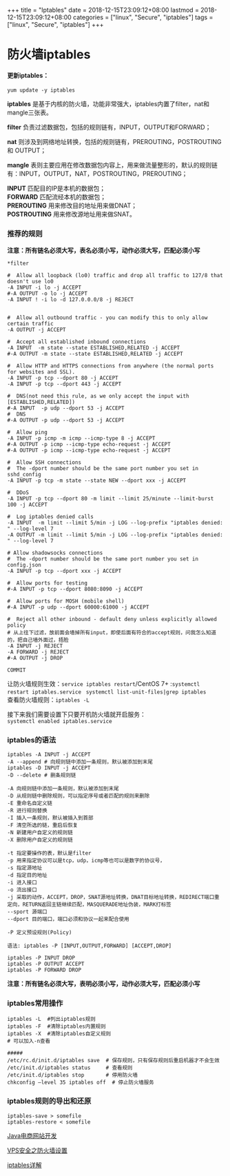 +++
title = "Iptables"
date = 2018-12-15T23:09:12+08:00
lastmod = 2018-12-15T23:09:12+08:00
categories = ["linux", "Secure", "iptables"]
tags = ["linux", "Secure", "iptables"]
+++

# 防火墙iptables

#### 更新iptables：
`yum update -y iptables`

**iptables** 是基于内核的防火墙，功能非常强大，iptables内置了filter，nat和mangle三张表。

**filter** 负责过滤数据包，包括的规则链有，INPUT，OUTPUT和FORWARD；

**nat** 则涉及到网络地址转换，包括的规则链有，PREROUTING，POSTROUTING 和 OUTPUT；

**mangle** 表则主要应用在修改数据包内容上，用来做流量整形的，默认的规则链有：INPUT，OUTPUT，NAT，POSTROUTING，PREROUTING；

**INPUT** 匹配目的IP是本机的数据包；  
**FORWARD** 匹配流经本机的数据包；   
**PREROUTING** 用来修改目的地址用来做DNAT；   
**POSTROUTING** 用来修改源地址用来做SNAT。

### 推荐的规则
**注意：所有链名必须大写，表名必须小写，动作必须大写，匹配必须小写**

```
*filter

#  Allow all loopback (lo0) traffic and drop all traffic to 127/8 that doesn't use lo0
-A INPUT -i lo -j ACCEPT
#-A OUTPUT -o lo -j ACCEPT
-A INPUT ! -i lo -d 127.0.0.0/8 -j REJECT


#  Allow all outbound traffic - you can modify this to only allow certain traffic
-A OUTPUT -j ACCEPT

#  Accept all established inbound connections
-A INPUT  -m state --state ESTABLISHED,RELATED -j ACCEPT
#-A OUTPUT -m state --state ESTABLISHED,RELATED -j ACCEPT

#  Allow HTTP and HTTPS connections from anywhere (the normal ports for websites and SSL).
-A INPUT -p tcp --dport 80 -j ACCEPT
-A INPUT -p tcp --dport 443 -j ACCEPT

#  DNS(not need this rule, as we only accept the input with [ESTABLISHED,RELATED])
#-A INPUT  -p udp --dport 53 -j ACCEPT
#  DNS
#-A OUTPUT -p udp --dport 53 -j ACCEPT

#  Allow ping
-A INPUT -p icmp -m icmp --icmp-type 8 -j ACCEPT
#-A OUTPUT -p icmp --icmp-type echo-request -j ACCEPT
#-A OUTPUT -p icmp --icmp-type echo-request -j ACCEPT

#  Allow SSH connections
#  The -dport number should be the same port number you set in sshd_config
-A INPUT -p tcp -m state --state NEW --dport xxx -j ACCEPT

#  DDoS
-A INPUT -p tcp --dport 80 -m limit --limit 25/minute --limit-burst 100 -j ACCEPT

#  Log iptables denied calls
-A INPUT  -m limit --limit 5/min -j LOG --log-prefix "iptables denied: " --log-level 7
-A OUTPUT -m limit --limit 5/min -j LOG --log-prefix "iptables denied: " --log-level 7

# Allow shadowsocks connections
#  The -dport number should be the same port number you set in config.json
-A INPUT -p tcp --dport xxx -j ACCEPT

#  Allow ports for testing
#-A INPUT -p tcp --dport 8080:8090 -j ACCEPT

#  Allow ports for MOSH (mobile shell)
#-A INPUT -p udp --dport 60000:61000 -j ACCEPT

#  Reject all other inbound - default deny unless explicitly allowed policy
# 从上往下过滤，放前面会墙掉所有input，即使后面有符合的accept规则，问我怎么知道的，把自己墙外面过，捂脸
-A INPUT -j REJECT   
-A FORWARD -j REJECT
#-A OUTPUT -j DROP

COMMIT
```
让防火墙规则生效：`service iptables restart`/CentOS 7+ :`systemctl restart iptables.service `    `systemctl list-unit-files|grep iptables `    
查看防火墙规则：`iptables -L`

接下来我们需要设置下只要开机防火墙就开启服务：   
`systemctl enabled iptables.service`

### iptables的语法
```
iptables -A INPUT -j ACCEPT
-A --append # 向规则链中添加一条规则，默认被添加到末尾
iptables -D INPUT -j ACCEPT
-D --delete # 删条规则链

-A 向规则链中添加一条规则，默认被添加到末尾
-D 从规则链中删除规则，可以指定序号或者匹配的规则来删除
-E 重命名自定义链
-R 进行规则替换
-I 插入一条规则，默认被插入到首部
-F 清空所选的链，重启后恢复
-N 新建用户自定义的规则链
-X 删除用户自定义的规则链

-t 指定要操作的表，默认是filter
-p 用来指定协议可以是tcp，udp，icmp等也可以是数字的协议号，
-s 指定源地址
-d 指定目的地址
-i 进入接口
-o 流出接口
-j 采取的动作，ACCEPT，DROP，SNAT源地址转换，DNAT目标地址转换，REDIRECT端口重定向，RETURN返回主链继续匹配，MASQUERADE地址伪装，MARK打标签
--sport 源端口
--dport 目的端口，端口必须和协议一起来配合使用

-P 定义预设规则(Policy)

语法: iptables -P [INPUT,OUTPUT,FORWARD] [ACCEPT,DROP]

iptables -P INPUT DROP
iptables -P OUTPUT ACCEPT
iptables -P FORWARD DROP
```
**注意：所有链名必须大写，表明必须小写，动作必须大写，匹配必须小写**
### iptables常用操作
```
iptables -L  #列出iptables规则
iptables -F  #清除iptables内置规则
iptables -X  #清除iptables自定义规则
# 可以加入-n查看

#####
/etc/rc.d/init.d/iptables save  # 保存规则，只有保存规则后重启机器才不会生效
/etc/init.d/iptables status     # 查看规则
/etc/init.d/iptables stop       # 停用防火墙
chkconfig –level 35 iptables off  # 停止防火墙服务
```

### iptables规则的导出和还原
```
iptables-save > somefile
iptables-restore < somefile
```
[Java电商网站开发](https://coding.imooc.com/learn/list/96.html?distId=11b7b9&utm_source=fenxiao)

[VPS安全之防火墙设置](https://blog.phpgao.com/vps_iptables.html)

[iptables详解](http://blog.51cto.com/yijiu/1356254)
